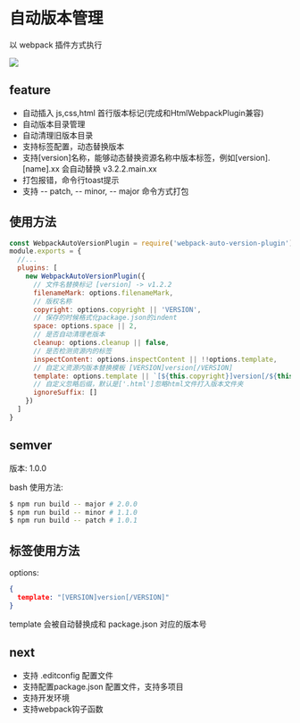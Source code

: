 # 自动版本管理

以 webpack 插件方式执行 

![](http://ojgquc007.bkt.clouddn.com/dragon-qiniu/1526538819370.jpg)

## feature

* 自动插入 js,css,html 首行版本标记(完成和HtmlWebpackPlugin兼容)
* 自动版本目录管理
* 自动清理旧版本目录
* 支持标签配置，动态替换版本
* 支持[version]名称，能够动态替换资源名称中版本标签，例如[version].[name].xx 会自动替换 v3.2.2.main.xx
* 打包报错，命令行toast提示
* 支持 -- patch, -- minor, -- major 命令方式打包

## 使用方法

```js
const WebpackAutoVersionPlugin = require('webpack-auto-version-plugin')
module.exports = {
  //...
  plugins: [
    new WebpackAutoVersionPlugin({
      // 文件名替换标记 [version] -> v1.2.2
      filenameMark: options.filenameMark,
      // 版权名称
      copyright: options.copyright || 'VERSION',
      // 保存的时候格式化package.json的indent
      space: options.space || 2,
      // 是否自动清理老版本
      cleanup: options.cleanup || false,
      // 是否检测资源内的标签
      inspectContent: options.inspectContent || !!options.template,
      // 自定义资源内版本替换模板 [VERSION]version[/VERSION]
      template: options.template || `[${this.copyright}]version[/${this.copyright}]`,
      // 自定义忽略后缀，默认是['.html']忽略html文件打入版本文件夹
      ignoreSuffix: []
    })
  ]
}
```

## semver

版本: 1.0.0

bash 使用方法:

```bash
$ npm run build -- major # 2.0.0
$ npm run build -- minor # 1.1.0
$ npm run build -- patch # 1.0.1
```

## 标签使用方法

options:

```json
{
  template: "[VERSION]version[/VERSION]"
}
```

template 会被自动替换成和 package.json 对应的版本号

## next

* 支持 .editconfig 配置文件
* 支持配置package.json 配置文件，支持多项目
* 支持开发环境
* 支持webpack钩子函数
